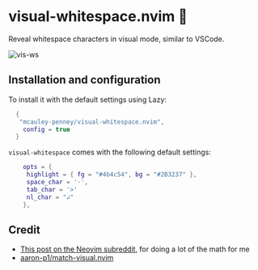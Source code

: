 # visual-whitespace.nvim 🔎

Reveal whitespace characters in visual mode, similar to VSCode.

![vis-ws](https://github.com/mcauley-penney/visual-whitespace.nvim/assets/59481467/4208b9b1-1c39-4663-9867-ec5d8f7659e1)


## Installation and configuration

To install it with the default settings using Lazy:

```lua
  {
   "mcauley-penney/visual-whitespace.nvim",
    config = true
  }
```

`visual-whitespace` comes with the following default settings:

```lua
    opts = {
     highlight = { fg = "#4b4c54", bg = "#2B3237" },
     space_char = '·',
     tab_char = '>'
     nl_char = "↲"
    },
```

## Credit

- [This post on the Neovim subreddit](https://www.reddit.com/r/neovim/comments/1b1sv3a/function_to_get_visually_selected_text/), for doing a lot of the math for me
- [aaron-p1/match-visual.nvim](https://github.com/aaron-p1/match-visual.nvim)
